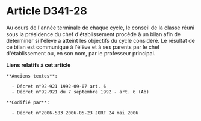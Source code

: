 # Article D341-28

Au cours de l'année terminale de chaque cycle, le conseil de la classe réuni sous la présidence du chef d'établissement
procède à un bilan afin de déterminer si l'élève a atteint les objectifs du cycle considéré. Le résultat de ce bilan est
communiqué à l'élève et à ses parents par le chef d'établissement ou, en son nom, par le professeur principal.

**Liens relatifs à cet article**

	**Anciens textes**:

	  - Décret n°92-921 1992-09-07 art. 6
	  - Décret n°92-921 du 7 septembre 1992 - art. 6 (Ab)

	**Codifié par**:

	  - Décret n°2006-583 2006-05-23 JORF 24 mai 2006
